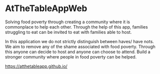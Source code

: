 # AtTheTableAppWeb

Solving food poverty through creating a community where it is commonplace to help each other. Through the help of this app, families struggling to eat can be invited to eat with families able to host. 

In this application we do not strictly distinguish between haves/ have nots. We aim to remove any of the shame associated with food poverty. Through this anyone can decide to host and anyone can choose to attend.
Build a stronger community where people in food poverty can be helped. 

https://atthetableapp.github.io/
